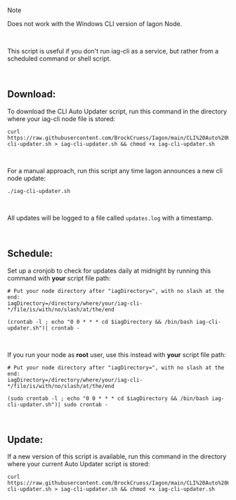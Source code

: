 > [!NOTE]
> Does not work with the Windows CLI version of Iagon Node.

<br>

This script is useful if you don't run iag-cli as a service, but rather from a scheduled command or shell script.

<br>

## Download:

To download the CLI Auto Updater script, run this command in the directory where your iag-cli node file is stored:

```
curl https://raw.githubusercontent.com/BrockCruess/Iagon/main/CLI%20Auto%20Updater/iag-cli-updater.sh > iag-cli-updater.sh && chmod +x iag-cli-updater.sh
```
<br>

For a manual approach, run this script any time Iagon announces a new cli node update:

```
./iag-cli-updater.sh
```
<br>

All updates will be logged to a file called `updates.log` with a timestamp.

<br>

## Schedule:

Set up a cronjob to check for updates daily at midnight by running this command with **your** script file path:

```
# Put your node directory after "iagDirectory=", with no slash at the end:
iagDirectory=/directory/where/your/iag-cli-*/file/is/with/no/slash/at/the/end

(crontab -l ; echo "0 0 * * * cd $iagDirectory && /bin/bash iag-cli-updater.sh")| crontab -
```

<br>

If you run your node as **root** user, use this instead with **your** script file path:

```
# Put your node directory after "iagDirectory=", with no slash at the end:
iagDirectory=/directory/where/your/iag-cli-*/file/is/with/no/slash/at/the/end

(sudo crontab -l ; echo "0 0 * * * cd $iagDirectory && /bin/bash iag-cli-updater.sh")| sudo crontab -
```

<br>

## Update:

If a new version of this script is available, run this command in the directory where your current Auto Updater script is stored:

```
curl https://raw.githubusercontent.com/BrockCruess/Iagon/main/CLI%20Auto%20Updater/iag-cli-updater.sh > iag-cli-updater.sh && chmod +x iag-cli-updater.sh
```

